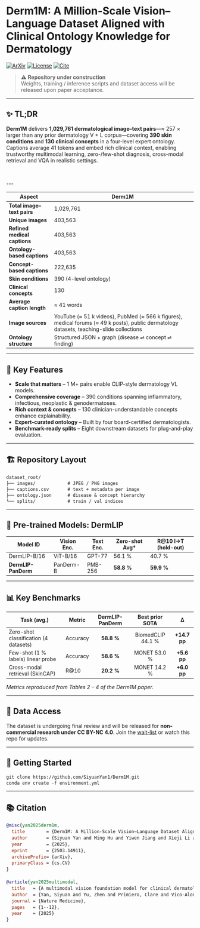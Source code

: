 # Derm1M: A Million-Scale Vision–Language Dataset Aligned with Clinical Ontology Knowledge for Dermatology
[![ArXiv](https://img.shields.io/badge/arXiv-2503.14911-b31b1b)](https://arxiv.org/abs/2503.14911)
[![License](https://img.shields.io/badge/License-CC%20BY--NC%204.0-green)](#🛡️-license)
[![Cite](https://img.shields.io/badge/Cite-BibTeX-blue)](#📚-citation)

> ⚠️ **Repository under construction**  
> Weights, training / inference scripts and dataset access will be released upon paper acceptance.

---

## ✨ TL;DR
**Derm1M** delivers **1,029,761 dermatological image–text pairs**—≈ 257 × larger than any prior dermatology V + L corpus—covering **390 skin conditions** and **130 clinical concepts** in a four-level expert ontology. Captions average 41 tokens and embed rich clinical context, enabling trustworthy multimodal learning, zero-/few-shot diagnosis, cross-modal retrieval and VQA in realistic settings.

<p align="center">
  <img src="overview.png" alt="Derm1M overview" width="000">
</p>
---

| **Aspect** | Derm1M |
|-----------|--------|
| **Total image–text pairs** | 1,029,761 |
| **Unique images** | 403,563 |
| **Refined medical captions** | 403,563 |
| **Ontology-based captions** | 403,563 |
| **Concept-based captions** | 222,635 |
| **Skin conditions** | 390 (4-level ontology) |
| **Clinical concepts** | 130 |
| **Average caption length** | ≈ 41 words |
| **Image sources** | YouTube (≈ 51 k videos), PubMed (≈ 566 k figures), medical forums (≈ 49 k posts), public dermatology datasets, teaching-slide collections |
| **Ontology structure** | Structured JSON + graph (disease ⇌ concept ⇌ finding) |

---

## 🔑 Key Features
- **Scale that matters** – 1 M+ pairs enable CLIP-style dermatology VL models.  
- **Comprehensive coverage** – 390 conditions spanning inflammatory, infectious, neoplastic & genodermatoses.  
- **Rich context & concepts** – 130 clinician-understandable concepts enhance explainability.  
- **Expert-curated ontology** – Built by four board-certified dermatologists.  
- **Benchmark-ready splits** – Eight downstream datasets for plug-and-play evaluation.  

---

## 🏗️ Repository Layout
    dataset_root/
    ├── images/            # JPEG / PNG images
    ├── captions.csv       # text + metadata per image
    ├── ontology.json      # disease & concept hierarchy
    └── splits/            # train / val indices

---

## 🚀 Pre-trained Models: DermLIP
| Model ID            | Vision Enc. | Text Enc. | Zero-shot Avg† | R@10 I→T (hold-out) |
|---------------------|-------------|-----------|---------------|---------------------|
| DermLIP-B/16        | ViT-B/16    | GPT-77    | 56.1 %        | 40.7 %              |
| **DermLIP-PanDerm** | PanDerm-B   | PMB-256   | **58.8 %**    | **59.9 %**          |

---

## 📊 Key Benchmarks
| Task (avg.)                             | Metric   | DermLIP-PanDerm | Best prior SOTA | Δ |
|-----------------------------------------|----------|:---------------:|:---------------:|:--:|
| Zero-shot classification (4 datasets)   | Accuracy | **58.8 %**      | BiomedCLIP 44.1 % | **+14.7 pp** |
| Few-shot (1 % labels) linear probe      | Accuracy | **58.6 %**      | MONET 53.0 %    | **+5.6 pp** |
| Cross-modal retrieval (SkinCAP)         | R@10     | **20.2 %**      | MONET 14.2 %    | **+6.0 pp** |

*Metrics reproduced from Tables 2 – 4 of the Derm1M paper.*

---

## 💾 Data Access
The dataset is undergoing final review and will be released for **non-commercial research under CC BY-NC 4.0**. Join the [wait-list](https://forms.gle/derm1m-access) or watch this repo for updates.

---

## 📝 Getting Started
    git clone https://github.com/SiyuanYan1/Derm1M.git
    conda env create -f environment.yml

---

## 📚 Citation
```bibtex
@misc{yan2025derm1m,
  title        = {Derm1M: A Million-Scale Vision–Language Dataset Aligned with Clinical Ontology Knowledge for Dermatology},
  author       = {Siyuan Yan and Ming Hu and Yiwen Jiang and Xieji Li and Hao Fei and Philipp Tschandl and Harald Kittler and Zongyuan Ge},
  year         = {2025},
  eprint       = {2503.14911},
  archivePrefix= {arXiv},
  primaryClass = {cs.CV}
}

@article{yan2025multimodal,
  title   = {A multimodal vision foundation model for clinical dermatology},
  author  = {Yan, Siyuan and Yu, Zhen and Primiero, Clare and Vico-Alonso, Cristina and Wang, Zhonghua and Yang, Litao and Tschandl, Philipp and Hu, Ming and Ju, Lie and Tan, Gin and others},
  journal = {Nature Medicine},
  pages   = {1--12},
  year    = {2025}
}

